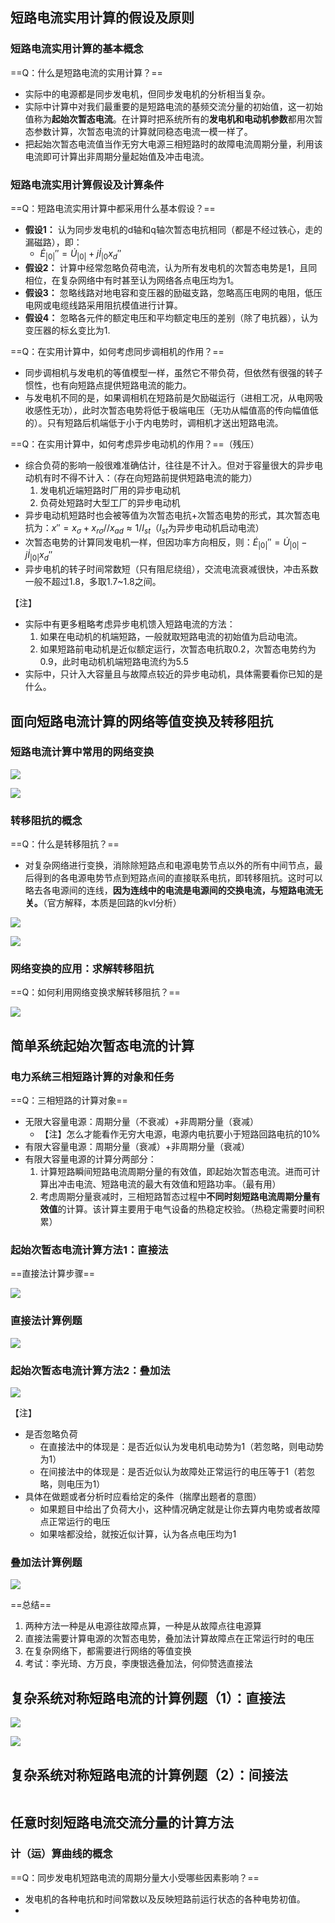## 短路电流实用计算的假设及原则
### 短路电流实用计算的基本概念
==Q：什么是短路电流的实用计算？==

- 实际中的电源都是同步发电机，但同步发电机的分析相当复杂。
- 实际中计算中对我们最重要的是短路电流的基频交流分量的初始值，这一初始值称为**起始次暂态电流**。在计算时把系统所有的**发电机和电动机参数**都用次暂态参数计算，次暂态电流的计算就同稳态电流一模一样了。
- 把起始次暂态电流值当作无穷大电源三相短路时的故障电流周期分量，利用该电流即可计算出非周期分量起始值及冲击电流。

### 短路电流实用计算假设及计算条件
==Q：短路电流实用计算中都采用什么基本假设？==

- **假设1：** 认为同步发电机的d轴和q轴次暂态电抗相同（都是不经过铁心，走的漏磁路），即：
    - $\dot E_{|0|}''=\dot U_{|0|}+j\dot I_{|0}x_d''$
- **假设2：** 计算中经常忽略负荷电流，认为所有发电机的次暂态电势是1，且同相位，在复杂网络中有时甚至认为网络各点电压均为1。
- **假设3：** 忽略线路对地电容和变压器的励磁支路，忽略高压电网的电阻，低压电网或电缆线路采用阻抗模值进行计算。
- **假设4：** 忽略各元件的额定电压和平均额定电压的差别（除了电抗器），认为变压器的标幺变比为1.

==Q：在实用计算中，如何考虑同步调相机的作用？==

- 同步调相机与发电机的等值模型一样，虽然它不带负荷，但依然有很强的转子惯性，也有向短路点提供短路电流的能力。
- 与发电机不同的是，如果调相机在短路前是欠励磁运行（进相工况，从电网吸收感性无功），此时次暂态电势将低于极端电压（无功从幅值高的传向幅值低的）。只有短路后机端低于小于内电势时，调相机才送出短路电流。

==Q：在实用计算中，如何考虑异步电动机的作用？==（残压）

- 综合负荷的影响一般很难准确估计，往往是不计入。但对于容量很大的异步电动机有时不得不计入：（存在向短路前提供短路电流的能力）
    1. 发电机近端短路时厂用的异步电动机
    2. 负荷处短路时大型工厂的异步电动机
- 异步电动机短路时也会被等值为次暂态电抗+次暂态电势的形式，其次暂态电抗为：$x''=x_\sigma +x_{r\sigma}//x_{ad}\approx 1/I_{st}$（$I_{st}$为异步电动机启动电流）
- 次暂态电势的计算同发电机一样，但因功率方向相反，则：$\dot E_{|0|}''=\dot U_{|0|}-j\dot I_{|0|}x_d''$
- 异步电机的转子时间常数短（只有阻尼绕组），交流电流衰减很快，冲击系数一般不超过1.8，多取1.7~1.8之间。

【注】

- 实际中有更多粗略考虑异步电机馈入短路电流的方法：
    1. 如果在电动机的机端短路，一般就取短路电流的初始值为启动电流。
    2. 如果短路前电动机是近似额定运行，次暂态电抗取0.2，次暂态电势约为0.9，此时电动机机端短路电流约为5.5
- 实际中，只计入大容量且与故障点较近的异步电动机，具体需要看你已知的是什么。

## 面向短路电流计算的网络等值变换及转移阻抗
### 短路电流计算中常用的网络变换

![](https://image-bed-1316693164.cos.ap-shanghai.myqcloud.com/20230314162502.png)

![](https://image-bed-1316693164.cos.ap-shanghai.myqcloud.com/20230314162550.png)

### 转移阻抗的概念
==Q：什么是转移阻抗？==

- 对复杂网络进行变换，消除除短路点和电源电势节点以外的所有中间节点，最后得到的各电源电势节点到短路点间的直接联系电抗，即转移阻抗。这时可以略去各电源间的连线，**因为连线中的电流是电源间的交换电流，与短路电流无关。**（官方解释，本质是回路的kvl分析）

![](https://image-bed-1316693164.cos.ap-shanghai.myqcloud.com/20230314163119.png)

![](https://image-bed-1316693164.cos.ap-shanghai.myqcloud.com/20230314165651.png)

### 网络变换的应用：求解转移阻抗
==Q：如何利用网络变换求解转移阻抗？==

![](https://image-bed-1316693164.cos.ap-shanghai.myqcloud.com/20230314163931.png)

## 简单系统起始次暂态电流的计算
### 电力系统三相短路计算的对象和任务
==Q：三相短路的计算对象==

- 无限大容量电源：周期分量（不衰减）+非周期分量（衰减）
    - 【注】怎么才能看作无穷大电源，电源内电抗要小于短路回路电抗的10%
- 有限大容量电源：周期分量（衰减）+非周期分量（衰减）
- 有限大容量电源的计算分两部分：
    1. 计算短路瞬间短路电流周期分量的有效值，即起始次暂态电流。进而可计算出冲击电流、短路电流的最大有效值和短路功率。（最有用）
    2. 考虑周期分量衰减时，三相短路暂态过程中**不同时刻短路电流周期分量有效值**的计算。该计算主要用于电气设备的热稳定校验。（热稳定需要时间积累）

### 起始次暂态电流计算方法1：直接法
==直接法计算步骤==

![](https://image-bed-1316693164.cos.ap-shanghai.myqcloud.com/20230314191001.png)

### 直接法计算例题

![](https://image-bed-1316693164.cos.ap-shanghai.myqcloud.com/20230314211736.png)

### 起始次暂态电流计算方法2：叠加法

![](https://image-bed-1316693164.cos.ap-shanghai.myqcloud.com/20230314204625.png)

【注】

- 是否忽略负荷
    - 在直接法中的体现是：是否近似认为发电机电动势为1（若忽略，则电动势为1）
    - 在间接法中的体现是：是否近似认为故障处正常运行的电压等于1（若忽略，则电压为1）
- 具体在做题或者分析时应看给定的条件（揣摩出题者的意图）
    - 如果题目中给出了负荷大小，这种情况确定就是让你去算内电势或者故障点正常运行的电压
    - 如果啥都没给，就按近似计算，认为各点电压均为1

### 叠加法计算例题

![](https://image-bed-1316693164.cos.ap-shanghai.myqcloud.com/20230314211757.png)

==总结==

1. 两种方法一种是从电源往故障点算，一种是从故障点往电源算
2. 直接法需要计算电源的次暂态电势，叠加法计算故障点在正常运行时的电压
3. 在复杂网络下，都需要进行网络的等值变换
4. 考试：李光琦、方万良，李庚银选叠加法，何仰赞选直接法

## 复杂系统对称短路电流的计算例题（1）：直接法

![](https://image-bed-1316693164.cos.ap-shanghai.myqcloud.com/3LI%5BWDY6OI%25%7B%5D5I888BB5CA.jpg)

![](https://image-bed-1316693164.cos.ap-shanghai.myqcloud.com/JF2TD%25@DC5%7DMGJB5%60H%25QA.jpg)

## 复杂系统对称短路电流的计算例题（2）：间接法

![]()

## 任意时刻短路电流交流分量的计算方法
### 计（运）算曲线的概念
==Q：同步发电机短路电流的周期分量大小受哪些因素影响？==

- 发电机的各种电抗和时间常数以及反映短路前运行状态的各种电势初值。
- 